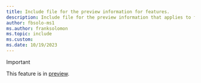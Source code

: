 ```yaml
---
title: Include file for the preview information for features.
description: Include file for the preview information that applies to features in Microsoft Fabric. This include file will be referenced in the content where the preview note is used.
author: fbsolo-ms1
ms.author: franksolomon
ms.topic: include
ms.custom:
ms.date: 10/19/2023
---
```

> [!IMPORTANT]
> This feature is in [preview](../fundamentals/preview.md).
